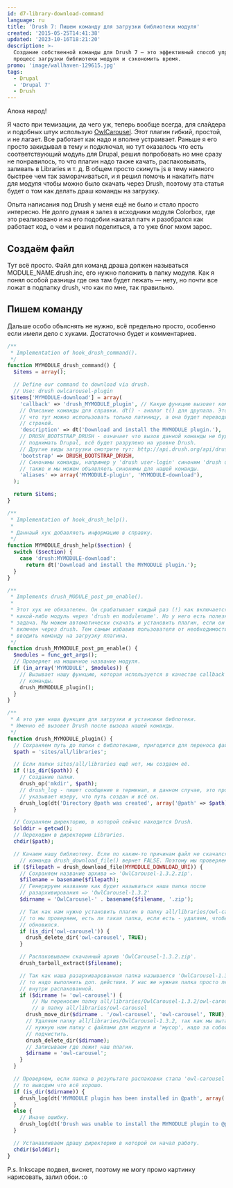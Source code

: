 ```yaml
---
id: d7-library-download-command
language: ru
title: 'Drush 7: Пишем команду для загрузки библиотеки модуля'
created: '2015-05-25T14:41:38'
updated: '2023-10-16T18:21:20'
description: >-
  Создание собственной команды для Drush 7 — это эффективный способ упростить
  процесс загрузки библиотеки модуля и сэкономить время.
promo: 'image/wallhaven-129615.jpg'
tags:
  - Drupal
  - 'Drupal 7'
  - Drush
---
```


Алоха народ!

Я часто при темизации, да чего уж, теперь вообще всегда, для слайдера и подобных
штук использую [OwlCarousel](http://owlgraphic.com/owlcarousel/). Этот плагин
гибкий, простой, и не лагает. Все работает как надо и вполне устраивает. Раньше
я его просто закидывал в тему и подключал, но тут оказалось что есть
соответствующий модуль для Drupal, решил попробовать но мне сразу не
понравилось, то что плагин надо также качать, распаковывать, заливать в
Libraries и т. д. В общем просто скинуть js в тему намного быстрее чем так
заморачиваться, и я решил помочь и накатить патч для модуля чтобы можно было
скачать через Drush, поэтому эта статья будет о том как делать драш команды на
загрузку.

Опыта написания под Drush у меня ещё не было и стало просто интересно. Не долго
думая я залез в исходники модуля Colorbox, где это реализовано и на его подобии
накатал патч и разобрался как работает код, о чем и решил поделиться, а то уже
блог мхом зарос.

## Создаём файл

Тут всё просто. Файл для команд драша должен называться MODULE_NAME.drush.inc,
его нужно положить в папку модуля. Как я понял особой разницы где она там будет
лежать — нету, но почти все ложат в подпапку drush, что как по мне, так
правильно.

## Пишем команду

Дальше особо объяснять не нужно, всё предельно просто, особенно если имели дело
с хуками. Достаточно будет и комментариев.

```php
/**
 * Implementation of hook_drush_command().
 */
function MYMODULE_drush_command() {
  $items = array();

  // Define our command to download via drush.
  // Use: drush owlcarousel-plugin
 $items['MYMODULE-download'] = array(
    'callback' => 'drush_MYMODULE_plugin', // Какую функцию вызовет команда.
    // Описание команды для справки. dt() - аналог t() для друпала. Это значит
    // что тут можно использовать только латиницу, а она будет переводимой
    // строкой.
    'description' => dt('Download and install the MYMODULE plugin.'),
    // DRUSH_BOOTSTRAP_DRUSH - означает что вызов данной команды не будет
    // поднимать Drupal, всё будет разрулено на уровне Drush.
    // Другие виды загрузки смотрите тут: http://api.drush.org/api/drush/includes%21bootstrap.inc/6.x
    'bootstrap' => DRUSH_BOOTSTRAP_DRUSH,
    // Синонимы команды, например у 'drush user-login' синоним 'drush uli',
    // также и мы можем объявляеть синонимы для нашей команды.
    'aliases' => array('MYMODULE-plugin', 'MYMODULE-download'),
  );

  return $items;
}

/**
 * Implementation of hook_drush_help().
 *
 * Даннаый хук добавляеть информацию в справку.
 */
function MYMODULE_drush_help($section) {
  switch ($section) {
    case 'drush:MYMODULE-download':
      return dt('Download and install the MYMODULE plugin.');
  }
}

/**
 * Implements drush_MODULE_post_pm_enable().
 *
 * Этот хук не обязателен. Он срабатывает каждый раз (!) как включается
 * какой-либо модуль через 'drush en modulename'. Но у него есть полезная
 * задача. Мы можем автоматически скачать и установить плагин, если он был
 * включен через drush. Тем самым избавив пользователя от необходимости затем
 * вводить команду на загрузку плагина.
 */
function drush_MYMODULE_post_pm_enable() {
  $modules = func_get_args();
  // Проверяет на машинное название модуля.
  if (in_array('MYMODULE', $modules)) {
  	// Вызывает нашу функцию, которая используется в качестве callback для
  	// команды.
    drush_MYMODULE_plugin();
  }
}

/**
 * А это уже наша функция для загрузки и установки библотеки.
 * Именно её вызовет Drush после вызова нашей команды.
 */
function drush_MYMODULE_plugin() {
  // Сохраняем путь до папки с библотеками, пригодится для переноса файлов.
  $path = 'sites/all/libraries';

  // Если папки sites/all/libraries ещё нет, мы создаем её.
  if (!is_dir($path)) {
  	// Создание папки.
    drush_op('mkdir', $path);
    // drush_log - пишет сообщение в терминал, в данном случае, это просто
    // указывает юзеру, что путь создан и всё ок.
    drush_log(dt('Directory @path was created', array('@path' => $path)), 'notice');
  }

  // Сохраняем директорию, в которой сейчас находится Drush.
  $olddir = getcwd();
  // Переходим в директорию Libraries.
  chdir($path);

  // Качаем нашу библиотеку. Если по каким-то причинам файл не скачался,
 	// команда drush_download_file() вернет FALSE. Поэтому мы проверяем загрузку.
  if ($filepath = drush_download_file(MYMODULE_DOWNLOAD_URI)) {
    // Сохраняем название архива => 'OwlCarousel-1.3.2.zip'.
    $filename = basename($filepath);
    // Генерируем название как будет называться наша папка после
    // разархивирования => 'OwlCarousel-1.3.2'
    $dirname = 'OwlCarousel-' . basename($filename, '.zip');

    // Так как нам нужно установить плагин в папку all/libraries/owl-carousel
    // то мы проверяем, есть ли такая папка, если есть - удаляем, чтобы плашин
    // обновился.
    if (is_dir('owl-carousel')) {
      drush_delete_dir('owl-carousel', TRUE);
    }

    // Распаковываем скачанный архив 'OwlCarousel-1.3.2.zip'.
    drush_tarball_extract($filename);

    // Так как наша разархиварованная папка называется 'OwlCarousel-1.3.2',
    // то надо выполнить доп. действия. У нас же нужная папка просто лежит
    // внутри распакованной.
    if ($dirname != 'owl-carousel') {
    	// Мы переносим папку all/libraries/OwlCarousel-1.3.2/owl-carousel
    	// в папку all/libraries/owl-carousel
      drush_move_dir($dirname . '/owl-carousel', 'owl-carousel', TRUE);
      // Удаляем папку all/libraries/OwlCarousel-1.3.2, так как мы вытащили
      // нужную нам папку с файлами для модуля и 'мусор', надо за собой
      // подчистить.
      drush_delete_dir($dirname);
      // Записываем где лежит наш плагин.
      $dirname = 'owl-carousel';
    }
  }

  // Проверяем, если папка в результате распаковки стала 'owl-carousel',
  // то выводим что всё хорошо.
  if (is_dir($dirname)) {
    drush_log(dt('MYMODULE plugin has been installed in @path', array('@path' => $path)), 'success');
  }
  else {
  	// Иначе ошибку.
    drush_log(dt('Drush was unable to install the MYMODULE plugin to @path', array('@path' => $path)), 'error');
  }

  // Устанавливаем драшу директорию в которой он начал работу.
  chdir($olddir);
}
```

P.s. Inkscape подвел, виснет, поэтому не могу промо картинку нарисовать, залил
обои. :о
